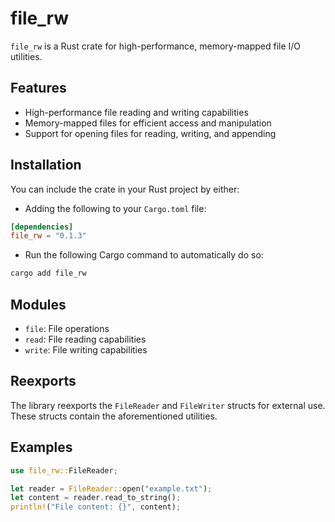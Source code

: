 # file_rw

`file_rw` is a Rust crate for high-performance, memory-mapped file I/O utilities.

## Features

- High-performance file reading and writing capabilities
- Memory-mapped files for efficient access and manipulation
- Support for opening files for reading, writing, and appending

## Installation

You can include the crate in your Rust project by either:

- Adding the following to your `Cargo.toml` file:

```toml
[dependencies]
file_rw = "0.1.3"
```

- Run the following Cargo command to automatically do so:

```bash
cargo add file_rw
```

## Modules

- `file`: File operations
- `read`: File reading capabilities
- `write`: File writing capabilities

## Reexports

The library reexports the `FileReader` and `FileWriter` structs for external use. These structs contain the aforementioned utilities.

## Examples

```rust
use file_rw::FileReader;

let reader = FileReader::open("example.txt");
let content = reader.read_to_string();
println!("File content: {}", content);
```
